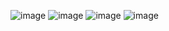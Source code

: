 ![image](https://github.com/rolando1803/Django-REST-Framework-y-React-CRUD---Fazt-code/assets/55965131/5fb3ef3f-7178-4de5-8c30-699ed25c7c85)
![image](https://github.com/rolando1803/Django-REST-Framework-y-React-CRUD---Fazt-code/assets/55965131/79b9cd52-1925-4182-bc0f-ea3123855b42)
![image](https://github.com/rolando1803/Django-REST-Framework-y-React-CRUD---Fazt-code/assets/55965131/15436c7a-df1c-43b8-8db4-c7ed57553001)
![image](https://github.com/rolando1803/Django-REST-Framework-y-React-CRUD---Fazt-code/assets/55965131/2688d9fe-b45b-48b8-830b-f04200e074da)
